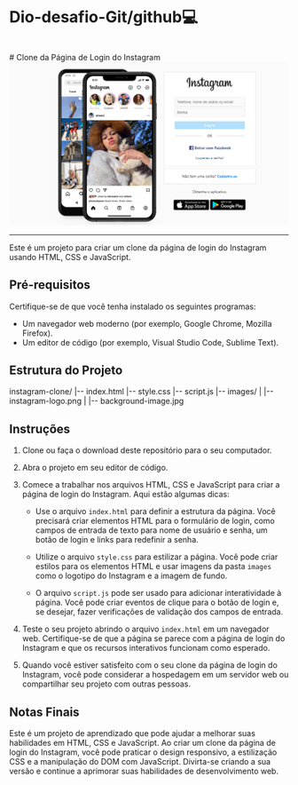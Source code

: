 # Dio-desafio-Git/github:computer:
</br>
# Clone da Página de Login do Instagram

<img src="./img/Captura%20de%20tela%202023-06-26%20220205.png">
<hr/>

Este é um projeto para criar um clone da página de login do Instagram usando HTML, CSS e JavaScript. 

## Pré-requisitos

Certifique-se de que você tenha instalado os seguintes programas:

- Um navegador web moderno (por exemplo, Google Chrome, Mozilla Firefox).
- Um editor de código (por exemplo, Visual Studio Code, Sublime Text).

## Estrutura do Projeto

instagram-clone/
|-- index.html
|-- style.css
|-- script.js
|-- images/
| |-- instagram-logo.png
| |-- background-image.jpg



## Instruções

1. Clone ou faça o download deste repositório para o seu computador.

2. Abra o projeto em seu editor de código.

3. Comece a trabalhar nos arquivos HTML, CSS e JavaScript para criar a página de login do Instagram. Aqui estão algumas dicas:

   - Use o arquivo `index.html` para definir a estrutura da página. Você precisará criar elementos HTML para o formulário de login, como campos de entrada de texto para nome de usuário e senha, um botão de login e links para redefinir a senha.

   - Utilize o arquivo `style.css` para estilizar a página. Você pode criar estilos para os elementos HTML e usar imagens da pasta `images` como o logotipo do Instagram e a imagem de fundo.

   - O arquivo `script.js` pode ser usado para adicionar interatividade à página. Você pode criar eventos de clique para o botão de login e, se desejar, fazer verificações de validação dos campos de entrada.

4. Teste o seu projeto abrindo o arquivo `index.html` em um navegador web. Certifique-se de que a página se parece com a página de login do Instagram e que os recursos interativos funcionam como esperado.

5. Quando você estiver satisfeito com o seu clone da página de login do Instagram, você pode considerar a hospedagem em um servidor web ou compartilhar seu projeto com outras pessoas.

## Notas Finais

Este é um projeto de aprendizado que pode ajudar a melhorar suas habilidades em HTML, CSS e JavaScript. Ao criar um clone da página de login do Instagram, você pode praticar o design responsivo, a estilização CSS e a manipulação do DOM com JavaScript. Divirta-se criando a sua versão e continue a aprimorar suas habilidades de desenvolvimento web.





